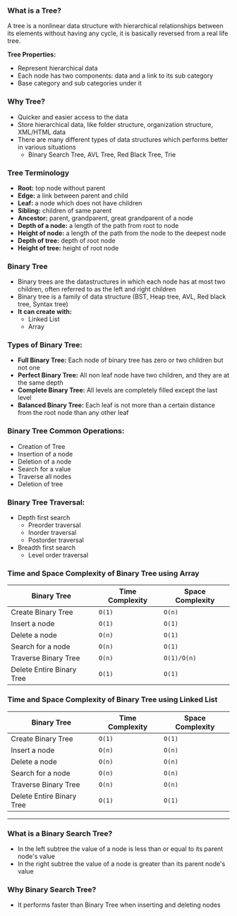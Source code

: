 ### What is a Tree?
A tree is a nonlinear data structure with hierarchical relationships between its elements without having any cycle, it
is basically reversed from a real life tree.

**Tree Properties:**
- Represent hierarchical data
- Each node has two components: data and a link to its sub category
- Base category and sub categories under it

### Why Tree?
- Quicker and easier access to the data
- Store hierarchical data, like folder structure, organization structure, XML/HTML data
- There are many different types of data structures which performs better in various situations
    - Binary Search Tree, AVL Tree, Red Black Tree, Trie

### Tree Terminology
- **Root:** top node without parent
- **Edge:** a link between parent and child
- **Leaf:** a node which does not have children
- **Sibling:** children of same parent
- **Ancestor:** parent, grandparent, great grandparent of a node
- **Depth of a node:** a length of the path from root to node
- **Height of node:** a length of the path from the node to the deepest node
- **Depth of tree:** depth of root node
- **Height of tree:** height of root node

### Binary Tree
- Binary trees are the datastructures in which each node has at most two children, often referred to as the left and
  right children
- Binary tree is a family of data structure (BST, Heap tree, AVL, Red black tree, Syntax tree)
- **It can create with:**
    - Linked List
    - Array

### Types of Binary Tree:
- **Full Binary Tree:** Each node of binary tree has zero or two children but not one
- **Perfect Binary Tree:** All non leaf node have two children, and they are at the same depth
- **Complete Binary Tree:** All levels are completely filled except the last level
- **Balanced Binary Tree:** Each leaf is not more than a certain distance from the root node than any other leaf

### Binary Tree Common Operations:
- Creation of Tree
- Insertion of a node
- Deletion of a node
- Search for a value
- Traverse all nodes
- Deletion of tree

### Binary Tree Traversal:
- Depth first search
    - Preorder traversal
    - Inorder traversal
    - Postorder traversal
- Breadth first search
    - Level order traversal

### Time and Space Complexity of Binary Tree using Array
| Binary Tree               | Time Complexity | Space Complexity |
|---------------------------|-----------------|------------------|
| Create Binary Tree        | `O(1)`          | `O(n)`           |
| Insert a node             | `O(1)`          | `O(1)`           |
| Delete a node             | `O(n)`          | `O(1)`           |
| Search for a node         | `O(n)`          | `O(1)`           |
| Traverse Binary Tree      | `O(n)`          | `O(1)/O(n)`      |
| Delete Entire Binary Tree | `O(1)`          | `O(1)`           |

### Time and Space Complexity of Binary Tree using Linked List
| Binary Tree               | Time Complexity | Space Complexity |
|---------------------------|-----------------|------------------|
| Create Binary Tree        | `O(1)`          | `O(1)`           |
| Insert a node             | `O(n)`          | `O(n)`           |
| Delete a node             | `O(n)`          | `O(n)`           |
| Search for a node         | `O(n)`          | `O(n)`           |
| Traverse Binary Tree      | `O(n)`          | `O(n)`           |
| Delete Entire Binary Tree | `O(1)`          | `O(1)`           |
---

### What is a Binary Search Tree?
- In the left subtree the value of a node is less than or equal to its parent node's value
- In the right subtree the value of a node is greater than its parent node's value

### Why Binary Search Tree?
- It performs faster than Binary Tree when inserting and deleting nodes